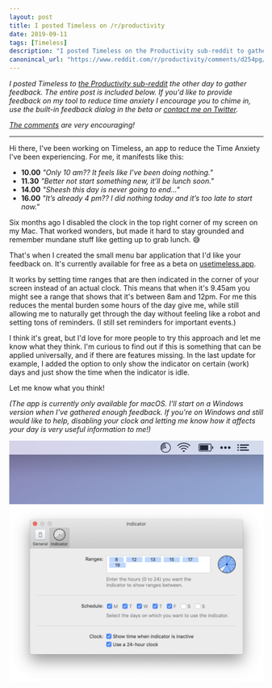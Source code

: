 ```yaml
---
layout: post
title: I posted Timeless on /r/productivity
date: 2019-09-11
tags: [Timeless]
description: "I posted Timeless on the Productivity sub-reddit to gather feedback."
canonincal_url: "https://www.reddit.com/r/productivity/comments/d254pg/working_on_timeless_an_app_to_reduce_time_anxiety/"
---
```


_I posted Timeless to [the Productivity sub-reddit](https://www.reddit.com/r/productivity/comments/d254pg/working_on_timeless_an_app_to_reduce_time_anxiety/) the other day to gather feedback. The entire post is included below. If you'd like to provide feedback on my tool to reduce time anxiety I encourage you to chime in, use the built-in feedback dialog in the beta or [contact me on Twitter](http://www.twitter.com/boyvanamstel)._

_[The comments](https://www.reddit.com/r/productivity/comments/d254pg/working_on_timeless_an_app_to_reduce_time_anxiety/ezstll2/) are very encouraging!_

---

Hi there, I've been working on Timeless, an app to reduce the Time Anxiety I've been experiencing. For me, it manifests like this:

* __10.00__ _"Only 10 am?? It feels like I’ve been doing nothing."_
* __11.30__ _"Better not start something new, it’ll be lunch soon."_
* __14.00__ _"Sheesh this day is never going to end…"_
* __16.00__ _"It’s already 4 pm?? I did nothing today and it’s too late to start now."_

Six months ago I disabled the clock in the top right corner of my screen on my Mac. That worked wonders, but made it hard to stay grounded and remember mundane stuff like getting up to grab lunch. 😅

That's when I created the small menu bar application that I'd like your feedback on. It's currently available for free as a beta on [usetimeless.app](/timeless).

It works by setting time ranges that are then indicated in the corner of your screen instead of an actual clock. This means that when it's 9.45am you might see a range that shows that it's between 8am and 12pm. For me this reduces the mental burden some hours of the day give me, while still allowing me to naturally get through the day without feeling like a robot and setting tons of reminders. (I still set reminders for important events.)

I think it's great, but I'd love for more people to try this approach and let me know what they think. I'm curious to find out if this is something that can be applied universally, and if there are features missing. In the last update for example, I added the option to only show the indicator on certain (work) days and just show the time when the indicator is idle.

Let me know what you think!

_(The app is currently only available for macOS. I'll start on a Windows version when I've gathered enough feedback. If you're on Windows and still would like to help, disabling your clock and letting me know how it affects your day is very useful information to me!)_

![A screenshot of Timeless' indicator in the menu bar](/assets/img/app/timeless-status-item-indicator@2x.jpg)
![A screenshot of Timeless' indicator preferences](/assets/img/app/timeless-preferences-indicator.png)
